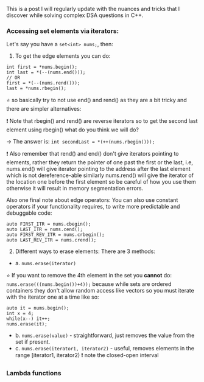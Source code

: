 This is a post I will regularly update with the nuances and tricks that I discover while solving complex DSA questions in C++.

### Accessing set elements via iterators:
Let's say you have a `set<int> nums;`, then:
1. To get the edge elements you can do:
```
int first = *nums.begin();
int last = *(--(nums.end()));
// OR    
first = *(--(nums.rend()));
last = *nums.rbegin();
```

⭐️ so basically try to not use end() and rend() as they are a bit tricky and there are simpler alternatives:

❗️ Note that rbegin() and rend() are reverse iterators so to get the second last element using rbegin() what do you think we will do?

-> The answer is: `int secondLast = *(++(nums.rbegin()));`

❗️ Also remember that rend() and end() don't give iterators pointing to elements, rather they return the pointer of one past the first or the last, i.e, nums.end() will give iterator pointing to the address after the last element which is not dereference-able similarly nums.rend() will give the iterator of the location one before the first element so be careful of how you use them otherwise it will result in memory segmentation errors.

Also one final note about edge operators:
You can also use constant operators if your functionality requires, to write more predictable and debuggable code:
```
auto FIRST_ITR = nums.cbegin();
auto LAST_ITR = nums.cend();
auto FIRST_REV_ITR = nums.crbegin();
auto LAST_REV_ITR = nums.crend();
```

2. Different ways to erase elements:
There are 3 methods:
- a. `nums.erase(iterator)`


⭐️ If you want to remove the 4th element in the set you **cannot** do:
`nums.erase(((nums.begin())+4));`
because while sets are ordered containers they don't allow random access like vectors so you must iterate with the iterator one at a time like so:
```
auto it = nums.begin();
int x = 4;
while(x--) it++;
nums.erase(it);
```
- b. `nums.erase(value)` - straightforward, just removes the value from the set if present.
- c. `nums.erase(iterator1, iterator2)` - useful, removes elements in the range [iterator1, iterator2) ❗️ note the closed-open interval

### Lambda functions
